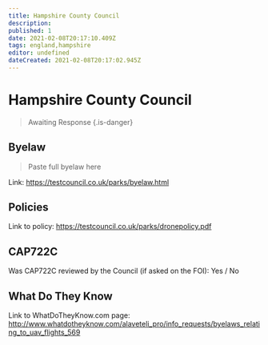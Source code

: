 ```yaml
---
title: Hampshire County Council
description:
published: 1
date: 2021-02-08T20:17:10.409Z
tags: england,hampshire
editor: undefined
dateCreated: 2021-02-08T20:17:02.945Z
---
```


# Hampshire County Council
>  Awaiting Response
> {.is-danger}

## Byelaw
> Paste full byelaw here

Link:
https://testcouncil.co.uk/parks/byelaw.html

## Policies
Link to policy:
https://testcouncil.co.uk/parks/dronepolicy.pdf

## CAP722C

Was CAP722C reviewed by the Council (if asked on the FOI): Yes / No

## What Do They Know

Link to WhatDoTheyKnow.com page:
http://www.whatdotheyknow.com/alaveteli_pro/info_requests/byelaws_relating_to_uav_flights_569

